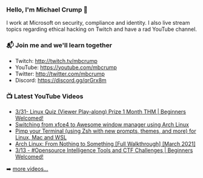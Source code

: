 ### Hello, I'm Michael Crump 👋

I work at Microsoft on security, compliance and identity. I also live stream topics regarding ethical hacking on Twitch and have a rad YouTube channel. 

### 📬 Join me and we'll learn together

- Twitch: http://twitch.tv/mbcrump
- YouTube: https://youtube.com/mbcrump
- Twitter: http://twitter.com/mbcrump
- Discord: https://discord.gg/qrGrx8m

### 📺 Latest YouTube Videos

<!-- YOUTUBE:START -->
- [3/31- Linux Quiz (Viewer Play-along) Prize 1 Month THM  | Beginners Welcomed!](https://www.youtube.com/watch?v=8rLLt2ds2lE)
- [Switching from xfce4 to Awesome window manager using Arch Linux](https://www.youtube.com/watch?v=qp2F3AcbYrQ)
- [Pimp your Terminal (using Zsh with new prompts, themes, and more) for Linux, Mac and WSL](https://www.youtube.com/watch?v=JT6QXppPRVc)
- [Arch Linux: From Nothing to Something [Full Walkthrough] [March 2021]](https://www.youtube.com/watch?v=bWfX3kbVV7Q)
- [3/13 - #Opensource Intelligence Tools and CTF Challenges | Beginners Welcomed!](https://www.youtube.com/watch?v=9Z7rk2e8R8Q)
<!-- YOUTUBE:END -->

➡️ [more videos...](https://youtube.com/mbcrump)

